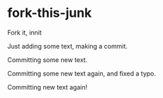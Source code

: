 # fork-this-junk
Fork it, innit

Just adding some text, making a commit.

Committing some new text.

Committing some new text again, and fixed a typo.

Committing new text again!